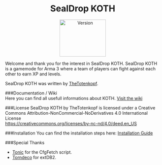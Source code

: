 <h1 align="center">SealDrop KOTH</h1>
<p align="center">
    <img src="http://ftp.sealdrop.de/koth/koth_version.png" width="150" height="120" alt="Version" />
  </a>
</p>

Welcome and thank you for the interest in SealDrop KOTH. SealDrop KOTH is a gamemode for Arma 3 where a team of players can fight against each other to earn XP and levels. 

SealDrop KOTH was written by [TheTotenkopf](https://github.com/TheTotenkopf).

###Documentation / Wiki</br>
Here you can find all usefull informations about KOTH. [Visit the wiki](https://github.com/TheTotenkopf/SealDrop-KOTH/wiki)

###License
SealDrop KOTH by TheTotenkopf is licensed under a Creative Commons Attribution-NonCommercial-NoDerivatives 4.0 International License</br>
https://creativecommons.org/licenses/by-nc-nd/4.0/deed.en_US</br>

###Installation
You can find the installation steps here: [Installation Guide](https://github.com/TheTotenkopf/SealDrop-KOTH/wiki#installation)

###Special Thanks
* [Tonic](https://github.com/TAWTonic) for the CfgFetch script.
* [Torndeco](https://github.com/Torndeco) for extDB2.
